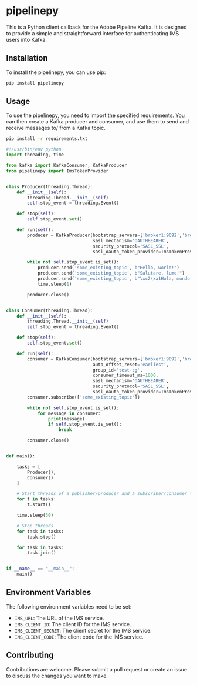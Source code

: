 # pipelinepy

This is a Python client callback for the Adobe Pipeline Kafka. It is designed to provide a 
simple and straightforward interface for authenticating IMS users into Kafka.

## Installation

To install the pipelinepy, you can use pip:

```bash
pip install pipelinepy
```

## Usage

To use the pipelinepy, you need to import the specified requirements. 
You can then create a Kafka producer and consumer, and use them to send and receive messages to/ from a Kafka topic.

```bash
pip install -r requirements.txt
```

```python
#!/usr/bin/env python
import threading, time

from kafka import KafkaConsumer, KafkaProducer
from pipelinepy import ImsTokenProvider


class Producer(threading.Thread):
    def __init__(self):
        threading.Thread.__init__(self)
        self.stop_event = threading.Event()

    def stop(self):
        self.stop_event.set()

    def run(self):
        producer = KafkaProducer(bootstrap_servers=['broker1:9092','broker2:9092','broker3:9092'],
                                 sasl_mechanism='OAUTHBEARER',
                                 security_protocol='SASL_SSL',
                                 sasl_oauth_token_provider=ImsTokenProvider())

        while not self.stop_event.is_set():
            producer.send('some_existing_topic', b"Hello, world!")
            producer.send('some_existing_topic', b"Salutare, lume!")
            producer.send('some_existing_topic', b"\xc2\xa1Hola, mundo!")
            time.sleep(1)

        producer.close()


class Consumer(threading.Thread):
    def __init__(self):
        threading.Thread.__init__(self)
        self.stop_event = threading.Event()

    def stop(self):
        self.stop_event.set()

    def run(self):
        consumer = KafkaConsumer(bootstrap_servers=['broker1:9092','broker2:9092','broker3:9092'],
                                 auto_offset_reset='earliest',
                                 group_id='test-cg',
                                 consumer_timeout_ms=1000,
                                 sasl_mechanism='OAUTHBEARER',
                                 security_protocol='SASL_SSL',
                                 sasl_oauth_token_provider=ImsTokenProvider())
        consumer.subscribe(['some_existing_topic'])

        while not self.stop_event.is_set():
            for message in consumer:
                print(message)
                if self.stop_event.is_set():
                    break

        consumer.close()


def main():

    tasks = [
        Producer(),
        Consumer()
    ]

    # Start threads of a publisher/producer and a subscriber/consumer to 'my-topic' Kafka topic
    for t in tasks:
        t.start()

    time.sleep(30)

    # Stop threads
    for task in tasks:
        task.stop()

    for task in tasks:
        task.join()


if __name__ == "__main__":
    main()

```

## Environment Variables

The following environment variables need to be set:

- `IMS_URL`: The URL of the IMS service.
- `IMS_CLIENT_ID`: The client ID for the IMS service.
- `IMS_CLIENT_SECRET`: The client secret for the IMS service.
- `IMS_CLIENT_CODE`: The client code for the IMS service.

## Contributing

Contributions are welcome. Please submit a pull request or create an issue to discuss the changes you want to make.

